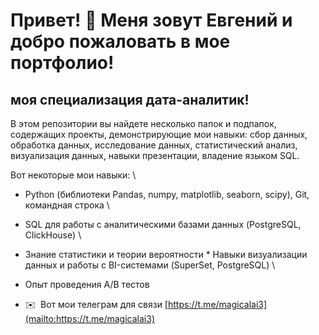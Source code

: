 Привет! 👋 Меня зовут Евгений и добро пожаловать в мое портфолио!
========================

моя специализация дата-аналитик!
--------------------------

В этом репозитории вы найдете несколько папок и подпапок, содержащих проекты, демонстрирующие мои навыки: сбор данных, обработка данных, исследование данных, статистический анализ, визуализация данных, навыки презентации, владение языком SQL.

Вот некоторые мои навыки: \
* Python (библиотеки Pandas, numpy, matplotlib, seaborn, scipy), Git, командная строка \
* SQL для работы с аналитическими базами данных (PostgreSQL, ClickHouse) \
* Знание статистики и теории вероятности \* Навыки визуализации данных и работы с BI-системами (SuperSet, PostgreSQL) \
* Опыт проведения A/B тестов

*   ✉️  Вот мои телеграм для связи [https://t.me/magicalai3](mailto:https://t.me/magicalai3)
